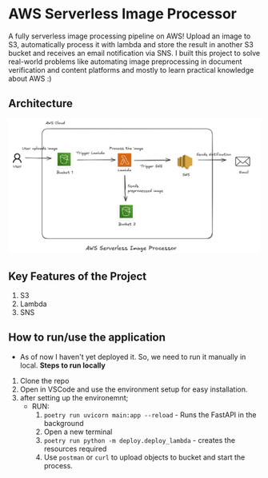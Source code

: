 # AWS Serverless Image Processor

A fully serverless image processing pipeline on AWS! Upload an image to S3, automatically process it with lambda and store the result in another S3 bucket and receives an email notification via SNS. I built this project to solve real-world problems like automating image preprocessing in document verification and content platforms and mostly to learn practical knowledge about AWS :) 

## Architecture 
<img src="assets/Architecture.webp" width="800"/>

## Key Features of the Project
1. S3
2. Lambda
3. SNS 

## How to run/use the application
- As of now I haven't yet deployed it. So, we need to run it manually in local. 
**Steps to run locally**
1. Clone the repo 
2. Open in VSCode and use the environment setup for easy installation.
3. after setting up the environemnt;
    - RUN: 
        1. `poetry run uvicorn main:app --reload` - Runs the FastAPI in the background
        2. Open a new terminal
        3. `poetry run python -m deploy.deploy_lambda` - creates the resources required
        4. Use `postman` or `curl` to upload objects to bucket and start the process. 
